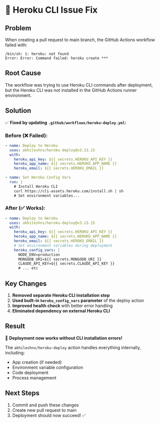 # 🔧 Heroku CLI Issue Fix

## Problem
When creating a pull request to main branch, the GitHub Actions workflow failed with:
```
/bin/sh: 1: heroku: not found
Error: Error: Command failed: heroku create ***
```

## Root Cause
The workflow was trying to use Heroku CLI commands after deployment, but the Heroku CLI was not installed in the GitHub Actions runner environment.

## Solution
✅ **Fixed by updating `.github/workflows/heroku-deploy.yml`:**

### Before (❌ Failed):
```yaml
- name: Deploy to Heroku
  uses: akhileshns/heroku-deploy@v3.13.15
  with:
    heroku_api_key: ${{ secrets.HEROKU_API_KEY }}
    heroku_app_name: ${{ secrets.HEROKU_APP_NAME }}
    heroku_email: ${{ secrets.HEROKU_EMAIL }}
    
- name: Set Heroku Config Vars
  run: |
    # Install Heroku CLI
    curl https://cli-assets.heroku.com/install.sh | sh
    # Set environment variables...
```

### After (✅ Works):
```yaml
- name: Deploy to Heroku
  uses: akhileshns/heroku-deploy@v3.13.15
  with:
    heroku_api_key: ${{ secrets.HEROKU_API_KEY }}
    heroku_app_name: ${{ secrets.HEROKU_APP_NAME }}
    heroku_email: ${{ secrets.HEROKU_EMAIL }}
    # Set environment variables during deployment
    heroku_config_vars: |
      NODE_ENV=production
      MONGODB_URI=${{ secrets.MONGODB_URI }}
      CLAUDE_API_KEY=${{ secrets.CLAUDE_API_KEY }}
      # ... etc
```

## Key Changes
1. **Removed separate Heroku CLI installation step**
2. **Used built-in `heroku_config_vars` parameter** of the deploy action
3. **Improved health check** with better error handling
4. **Eliminated dependency on external Heroku CLI**

## Result
🎉 **Deployment now works without CLI installation errors!**

The `akhileshns/heroku-deploy` action handles everything internally, including:
- App creation (if needed)
- Environment variable configuration
- Code deployment
- Process management

## Next Steps
1. Commit and push these changes
2. Create new pull request to main
3. Deployment should now succeed! ✅
